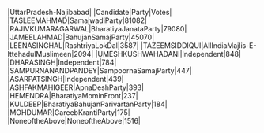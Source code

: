  
|UttarPradesh-Najibabad|
|Candidate|Party|Votes|
|TASLEEMAHMAD|SamajwadiParty|81082|
|RAJIVKUMARAGARWAL|BharatiyaJanataParty|79080|
|JAMEELAHMAD|BahujanSamajParty|45070|
|LEENASINGHAL|RashtriyaLokDal|3587|
|TAZEEMSIDDIQUI|AllIndiaMajlis-E-IttehadulMuslimeen|2094|
|UMESHKUSHWAHADANI|Independent|848|
|DHARASINGH|Independent|784|
|SAMPURNANANDPANDEY|SampoornaSamajParty|447|
|ASARPATSINGH|Independent|439|
|ASHFAKMAHIGEER|ApnaDeshParty|393|
|HEMENDRA|BharatiyaMominFront|237|
|KULDEEP|BharatiyaBahujanParivartanParty|184|
|MOHDUMAR|GareebKrantiParty|175|
|NoneoftheAbove|NoneoftheAbove|1516|
